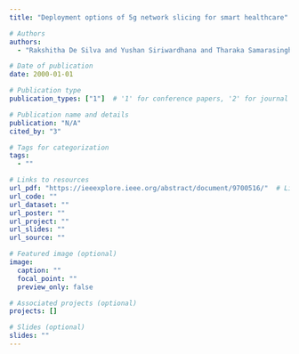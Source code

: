 ```yaml
---
title: "Deployment options of 5g network slicing for smart healthcare"

# Authors
authors:
  - "Rakshitha De Silva and Yushan Siriwardhana and Tharaka Samarasinghe and Madhusanka Liyanage and Mika Ylianttila"

# Date of publication
date: 2000-01-01

# Publication type
publication_types: ["1"]  # '1' for conference papers, '2' for journal articles, '3' for preprints

# Publication name and details
publication: "N/A"
cited_by: "3"

# Tags for categorization
tags:
  - ""

# Links to resources
url_pdf: "https://ieeexplore.ieee.org/abstract/document/9700516/"  # Link to the resource
url_code: ""
url_dataset: ""
url_poster: ""
url_project: ""
url_slides: ""
url_source: ""

# Featured image (optional)
image:
  caption: ""
  focal_point: ""
  preview_only: false

# Associated projects (optional)
projects: []

# Slides (optional)
slides: ""
---
```

